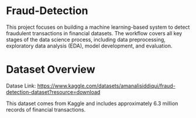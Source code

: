 # Fraud-Detection
This project focuses on building a machine learning-based system to detect fraudulent transactions in financial datasets. The workflow covers all key stages of the data science process, including data preprocessing, exploratory data analysis (EDA), model development, and evaluation.

# Dataset Overview

Datase Link: https://www.kaggle.com/datasets/amanalisiddiqui/fraud-detection-dataset?resource=download

This dataset comes from Kaggle and includes approximately 6.3 million records of financial transactions.
